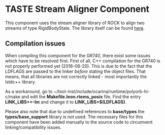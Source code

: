 # TASTE Stream Aligner Component

This component uses the stream aligner library of ROCK to align two streams of type RigidBodyState.
The library itself can be found [here](https://github.com/ESROCOS/tools-stream_aligner).

## Compilation issues

When compiling this component for the GR740, there exist some issues which have to be resolved first.
First of all, C++ compilation for the GR740 is not properly performed yet (2018-08-20).
This is due to the fact that the LDFLAGS are passed to the linker *before* stating the object files.
That means, that all libraries are not correctly linked - most importantly the lstdc++ library.

As a workaround, go to ~/tool-inst/include/ocarina/runtime/polyorb-hi-c/make and edit the
**Makefile.leon.rtems\_posix** file.
Find the entry **LINK\_LIBS+=-lm** and change it to **LINK\_LIBS=$(LDFLAGS)**.

Please also note that due to undefined references to **base/types** the **types/base\_support** library
is not used. The necessary files for this component have been added manually to the source code to circumvent
linking/compatibility issues.
